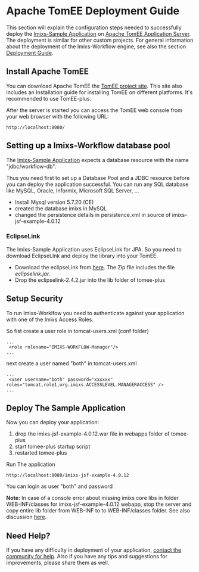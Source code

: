 # Apache TomEE Deployment Guide

This section will explain the configuration steps needed to successfully deploy the [Imixs-Sample Application](../sampleapplication.html) on [Apache TomEE Application Server](http://tomee.apache.org/). The deployment is similar for other custom projects. For general information about the deployment of the Imixs-Workflow engine, see also the section [Deployment Guide](./deployment_guide.html).

## Install Apache TomEE
You can download Apache TomEE the [TomEE project site](http://tomee.apache.org/). This site also includes an Installation guide for installing TomEE on different platforms. It's recommended to use TomEE-plus. 

After the server is started you can access the TomEE web console from your web browser with the following URL:

    http://localhost:8080/
      
## Setting up a Imixs-Workflow database pool

The [Imixs-Sample Application](../sampleapplication.html) expects a database resource with the name "jdbc/workflow-db". 

Thus you need first to set up a Database Pool and a JDBC resource before you can deploy the application successful. You can run any SQL database like MySQL, Oracle, Informix, Microsoft SQL Server, ...

* Install Mysql version 5.7.20 (CE)
* created the database imixs in MySQL
* changed the persistence details in persistence.xml in source of imixs-jsf-example-4.0.12



### EclipseLink
The Imixs-Sample Application uses EclipseLink for JPA. So you need to download EclipseLInk and deploy the library into your TomEE.

* Download the eclipseLink from [here](https://www.eclipse.org/eclipselink/downloads/). The Zip file includes the file _eclipselink.jar_.
* Drop the eclipselink-2.4.2.jar into the lib folder of tomee-plus


## Setup Security

To run Imixs-Worklfow you need to authenticate against your application with one of the Imixs Access Roles. 

So fist create a user role in tomcat-users.xml (conf folder) 

	...
	 <role rolename="IMIXS-WORKFLOW-Manager"/>
	... 

next create a user named "both" in tomcat-users.xml

	...
	 <user username="both" password="xxxxxx" roles="tomcat,role1,org.imixs.ACCESSLEVEL.MANAGERACCESS" />
	...
	
	

## Deploy The Sample Application

Now you can deploy your application:


1. drop the imixs-jsf-example-4.0.12.war file in webapps folder of tomee-plus
2. start tomee-plus startup script
3. restarted tomee-plus    
 
 
Run The application

	http://localhost:8080/imixs-jsf-example-4.0.12
    
You can login as user "both" and password

**Note:** In case of a console error about missing imixs core libs in folder WEB-INF/classes for imixs-jsf-example-4.0.12 webapp, stop  the server and copy entire lib folder from WEB-INF to to WEB-INF/classes folder. See also discussion [here](https://github.com/imixs/imixs-jsf-example/issues/26). 



## Need Help?

If you have any difficulty in deployment of your application, [contact the community for help](https://www.imixs.org/sub_community.html). Also if you have any tips and suggestions for improvements, please share them as well. 

